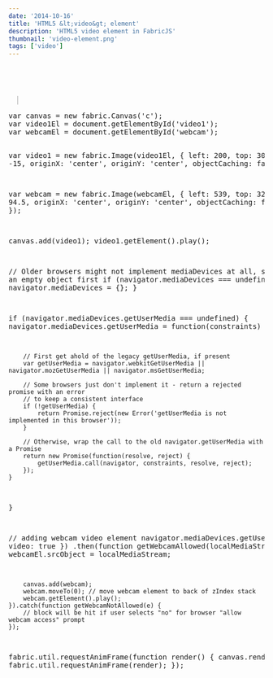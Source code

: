 ```yaml
---
date: '2014-10-16'
title: 'HTML5 &lt;video&gt; element'
description: 'HTML5 video element in FabricJS'
thumbnail: 'video-element.png'
tags: ['video']
---
```


<div
  class="codepen-later"
  data-editable="true"
  data-height="500"
  data-default-tab="result"
  data-prefill='{
    "scripts": ["https://unpkg.com/fabric@4.0.0-beta.12/dist/fabric.js"]
  }'
>
<pre data-lang="css" data-options-autoprefixer="true">

</pre>
<pre data-lang="html">
  <video height="360" width="480" id="video1" style="display: none" muted>
    <source src="http://html5demos.com/assets/dizzy.mp4">
    <source src="http://html5demos.com/assets/dizzy.ogv">
  </video>
  <video height="360" width="500" id="webcam" style="display: none"></video>
  <canvas id="c" width="1200" height="700" style="border:1px solid #ccc"></canvas>
</pre>
<pre data-lang="js">
var canvas = new fabric.Canvas('c');
var video1El = document.getElementById('video1');
var webcamEl = document.getElementById('webcam');

var video1 = new fabric.Image(video1El, {
left: 200,
top: 300,
angle: -15,
originX: 'center',
originY: 'center',
objectCaching: false,
});

var webcam = new fabric.Image(webcamEl, {
left: 539,
top: 328,
angle: 94.5,
originX: 'center',
originY: 'center',
objectCaching: false,
});

canvas.add(video1);
video1.getElement().play();

// Older browsers might not implement mediaDevices at all, so we set an empty object first
if (navigator.mediaDevices === undefined) {
navigator.mediaDevices = {};
}

if (navigator.mediaDevices.getUserMedia === undefined) {
navigator.mediaDevices.getUserMedia = function(constraints) {

    	// First get ahold of the legacy getUserMedia, if present
    	var getUserMedia = navigator.webkitGetUserMedia || navigator.mozGetUserMedia || navigator.msGetUserMedia;

    	// Some browsers just don't implement it - return a rejected promise with an error
    	// to keep a consistent interface
    	if (!getUserMedia) {
    		return Promise.reject(new Error('getUserMedia is not implemented in this browser'));
    	}

    	// Otherwise, wrap the call to the old navigator.getUserMedia with a Promise
    	return new Promise(function(resolve, reject) {
    		getUserMedia.call(navigator, constraints, resolve, reject);
    	});
    }

}

// adding webcam video element
navigator.mediaDevices.getUserMedia({
video: true
})
.then(function getWebcamAllowed(localMediaStream) {
webcamEl.srcObject = localMediaStream;

    	canvas.add(webcam);
    	webcam.moveTo(0); // move webcam element to back of zIndex stack
    	webcam.getElement().play();
    }).catch(function getWebcamNotAllowed(e) {
    	// block will be hit if user selects "no" for browser "allow webcam access" prompt
    });

fabric.util.requestAnimFrame(function render() {
canvas.renderAll();
fabric.util.requestAnimFrame(render);
});

</pre>
</div>
